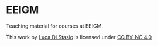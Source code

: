 # EEIGM
Teaching material for courses at EEIGM.

<p xmlns:dct="http://purl.org/dc/terms/" xmlns:cc="http://creativecommons.org/ns#" class="license-text">This work by <a rel="cc:attributionURL" href="https://lucadistasioengineering.com/" target="_blank"><span rel="cc:attributionName">Luca Di Stasio</span></a> is licensed under <a href="https://creativecommons.org/licenses/by-nc/4.0" target="_blank">CC BY-NC 4.0</a></p>

